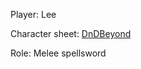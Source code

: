 Player: Lee

Character sheet: [DnDBeyond](https://www.dndbeyond.com/characters/122814251)

Role: Melee spellsword
